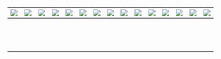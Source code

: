 |  [<img src="https://raw.githubusercontent.com/yceballost/icon-test/master/icn_export/icn_help.png">](https://raw.githubusercontent.com/yceballost/icon-test/master/icn_export/icn_help.png) |  [<img src="https://raw.githubusercontent.com/yceballost/icon-test/master/icn_export/icn_help.png">](https://raw.githubusercontent.com/yceballost/icon-test/master/icn_export/icn_help.png) |  [<img src="https://raw.githubusercontent.com/yceballost/icon-test/master/icn_export/icn_help.png">](https://raw.githubusercontent.com/yceballost/icon-test/master/icn_export/icn_help.png) |  [<img src="https://raw.githubusercontent.com/yceballost/icon-test/master/icn_export/icn_help.png">](https://raw.githubusercontent.com/yceballost/icon-test/master/icn_export/icn_help.png) |  [<img src="https://raw.githubusercontent.com/yceballost/icon-test/master/icn_export/icn_help.png">](https://raw.githubusercontent.com/yceballost/icon-test/master/icn_export/icn_help.png) |  [<img src="https://raw.githubusercontent.com/yceballost/icon-test/master/icn_export/icn_help.png">](https://raw.githubusercontent.com/yceballost/icon-test/master/icn_export/icn_help.png) |  [<img src="https://raw.githubusercontent.com/yceballost/icon-test/master/icn_export/icn_help.png">](https://raw.githubusercontent.com/yceballost/icon-test/master/icn_export/icn_help.png) | [<img src="https://raw.githubusercontent.com/yceballost/icon-test/master/icn_export/icn_help.png">](https://raw.githubusercontent.com/yceballost/icon-test/master/icn_export/icn_help.png)  | [<img src="https://raw.githubusercontent.com/yceballost/icon-test/master/icn_export/icn_help.png">](https://raw.githubusercontent.com/yceballost/icon-test/master/icn_export/icn_help.png)  | [<img src="https://raw.githubusercontent.com/yceballost/icon-test/master/icn_export/icn_help.png">](https://raw.githubusercontent.com/yceballost/icon-test/master/icn_export/icn_help.png)  | [<img src="https://raw.githubusercontent.com/yceballost/icon-test/master/icn_export/icn_help.png">](https://raw.githubusercontent.com/yceballost/icon-test/master/icn_export/icn_help.png)  | [<img src="https://raw.githubusercontent.com/yceballost/icon-test/master/icn_export/icn_help.png">](https://raw.githubusercontent.com/yceballost/icon-test/master/icn_export/icn_help.png)  | [<img src="https://raw.githubusercontent.com/yceballost/icon-test/master/icn_export/icn_help.png">](https://raw.githubusercontent.com/yceballost/icon-test/master/icn_export/icn_help.png)  | [<img src="https://raw.githubusercontent.com/yceballost/icon-test/master/icn_export/icn_help.png">](https://raw.githubusercontent.com/yceballost/icon-test/master/icn_export/icn_help.png)  | [<img src="https://raw.githubusercontent.com/yceballost/icon-test/master/icn_export/icn_help.png">](https://raw.githubusercontent.com/yceballost/icon-test/master/icn_export/icn_help.png)  |
|---|---|---|---|---|---|---|---|---|---|---|---|---|---|---|
|   |   |   |   |   |   |   |   |   |   |   |   |   |   |   |
|   |   |   |   |   |   |   |   |   |   |   |   |   |   |   |
|   |   |   |   |   |   |   |   |   |   |   |   |   |   |   |
|   |   |   |   |   |   |   |   |   |   |   |   |   |   |   |
|   |   |   |   |   |   |   |   |   |   |   |   |   |   |   |
|   |   |   |   |   |   |   |   |   |   |   |   |   |   |   |
|   |   |   |   |   |   |   |   |   |   |   |   |   |   |   |
|   |   |   |   |   |   |   |   |   |   |   |   |   |   |   |
|   |   |   |   |   |   |   |   |   |   |   |   |   |   |   |
|   |   |   |   |   |   |   |   |   |   |   |   |   |   |   |
|   |   |   |   |   |   |   |   |   |   |   |   |   |   |   |
|   |   |   |   |   |   |   |   |   |   |   |   |   |   |   |
|   |   |   |   |   |   |   |   |   |   |   |   |   |   |   |
